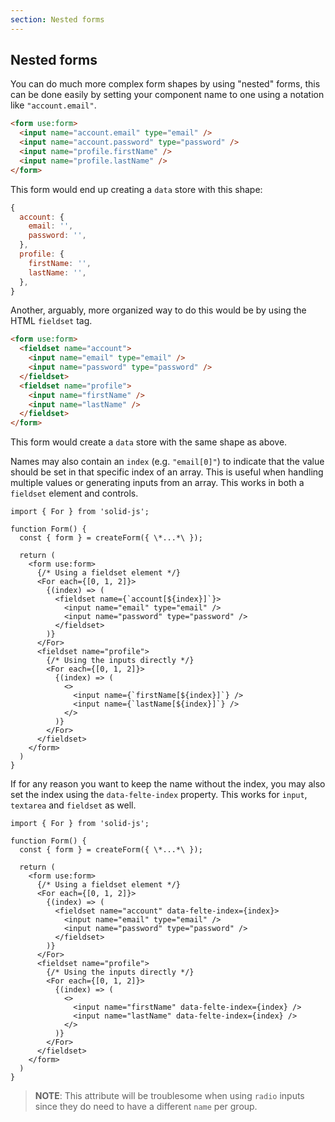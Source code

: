 ```yaml
---
section: Nested forms
---
```


## Nested forms

You can do much more complex form shapes by using "nested" forms, this can be done easily by setting your component name to one using a notation like `"account.email"`.

```html
<form use:form>
  <input name="account.email" type="email" />
  <input name="account.password" type="password" />
  <input name="profile.firstName" />
  <input name="profile.lastName" />
</form>
```

This form would end up creating a `data` store with this shape:

```javascript
{
  account: {
    email: '',
    password: '',
  },
  profile: {
    firstName: '',
    lastName: '',
  },
}
```

Another, arguably, more organized way to do this would be by using the HTML `fieldset` tag.

```html
<form use:form>
  <fieldset name="account">
    <input name="email" type="email" />
    <input name="password" type="password" />
  </fieldset>
  <fieldset name="profile">
    <input name="firstName" />
    <input name="lastName" />
  </fieldset>
</form>
```

This form would create a `data` store with the same shape as above.

Names may also contain an `index` (e.g. `"email[0]"`) to indicate that the value should be set in that specific index of an array. This is useful when handling multiple values or generating inputs from an array. This works in both a `fieldset` element and controls.

```tsx
import { For } from 'solid-js';

function Form() {
  const { form } = createForm({ \*...*\ });

  return (
    <form use:form>
      {/* Using a fieldset element */}
      <For each={[0, 1, 2]}>
        {(index) => (
          <fieldset name={`account[${index}]`}>
            <input name="email" type="email" />
            <input name="password" type="password" />
          </fieldset>
        )}
      </For>
      <fieldset name="profile">
        {/* Using the inputs directly */}
        <For each={[0, 1, 2]}>
          {(index) => (
            <>
              <input name={`firstName[${index}]`} />
              <input name={`lastName[${index}]`} />
            </>
          )}
        </For>
      </fieldset>
    </form>
  )
}
```

If for any reason you want to keep the name without the index, you may also set the index using the `data-felte-index` property. This works for `input`, `textarea` and `fieldset` as well.

```tsx
import { For } from 'solid-js';

function Form() {
  const { form } = createForm({ \*...*\ });

  return (
    <form use:form>
      {/* Using a fieldset element */}
      <For each={[0, 1, 2]}>
        {(index) => (
          <fieldset name="account" data-felte-index={index}>
            <input name="email" type="email" />
            <input name="password" type="password" />
          </fieldset>
        )}
      </For>
      <fieldset name="profile">
        {/* Using the inputs directly */}
        <For each={[0, 1, 2]}>
          {(index) => (
            <>
              <input name="firstName" data-felte-index={index} />
              <input name="lastName" data-felte-index={index} />
            </>
          )}
        </For>
      </fieldset>
    </form>
  )
}
```

> **NOTE**: This attribute will be troublesome when using `radio` inputs since they do need to have a different `name` per group.
